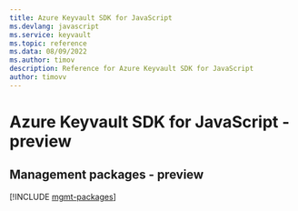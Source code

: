 ```yaml
---
title: Azure Keyvault SDK for JavaScript
ms.devlang: javascript
ms.service: keyvault
ms.topic: reference
ms.data: 08/09/2022
ms.author: timov
description: Reference for Azure Keyvault SDK for JavaScript
author: timovv
---
```

# Azure Keyvault SDK for JavaScript - preview

## Management packages - preview
[!INCLUDE [mgmt-packages](keyvault-mgmt-index.md)]
